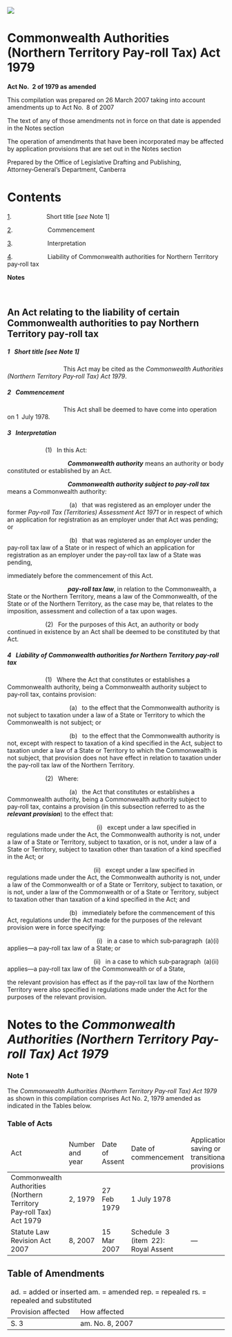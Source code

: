 ![](http://www.comlaw.gov.au/Details/C2007C00136/Html/20a4ae44-1030-449d-bedb-b18fe3bf1835_files/image001.gif)

# Commonwealth Authorities (Northern Territory Pay‑roll Tax) Act 1979

**Act No. 2 of 1979 as amended**

This compilation was prepared on 26 March 2007
 taking into account amendments up to Act No. 8 of 2007

The text of any of those amendments not in force
 on that date is appended in the Notes section

The operation of amendments that have been incorporated may be 
 affected by application provisions that are set out in the Notes section

Prepared by the Office of Legislative Drafting and Publishing,
 Attorney‑General’s Department, Canberra

# Contents

[1](#1).            Short title [_see_ Note 1]

[2](#2).            Commencement

[3](#3).            Interpretation

[4](#4).            Liability of Commonwealth authorities for Northern Territory pay‑roll tax

**Notes** 

 

## An Act relating to the liability of certain Commonwealth authorities to pay Northern Territory pay‑roll tax

##### <a id="1"></a>1  Short title [_see_ Note 1]

                   This Act may be cited as the _Commonwealth Authorities (Northern Territory Pay‑roll Tax) Act 1979_.

##### <a id="2"></a>2  Commencement

                   This Act shall be deemed to have come into operation on 1 July 1978.

##### <a id="3"></a>3  Interpretation

             (1)  In this Act:

                    <a name="commonwealth-author"></a>**_Commonwealth authority_** means an authority or body constituted or established by an Act.

                    <a name="commonwealth-author-subject-pai-roll-tax"></a>**_Commonwealth authority subject to pay‑roll tax_** means a Commonwealth authority:

                     (a)  that was registered as an employer under the former _Pay‑roll Tax (Territories) Assessment Act 1971_ or in respect of which an application for registration as an employer under that Act was pending; or

                     (b)  that was registered as an employer under the pay‑roll tax law of a State or in respect of which an application for registration as an employer under the pay‑roll tax law of a State was pending,

immediately before the commencement of this Act.

                    <a name="pai-roll-tax-law"></a>**_pay‑roll tax law_**, in relation to the Commonwealth, a State or the Northern Territory, means a law of the Commonwealth, of the State or of the Northern Territory, as the case may be, that relates to the imposition, assessment and collection of a tax upon wages.

             (2)  For the purposes of this Act, an authority or body continued in existence by an Act shall be deemed to be constituted by that Act.

##### <a id="4"></a>4  Liability of Commonwealth authorities for Northern Territory pay‑roll tax

             (1)  Where the Act that constitutes or establishes a Commonwealth authority, being a Commonwealth authority subject to pay‑roll tax, contains provision:

                     (a)  to the effect that the Commonwealth authority is not subject to taxation under a law of a State or Territory to which the Commonwealth is not subject; or 

                     (b)  to the effect that the Commonwealth authority is not, except with respect to taxation of a kind specified in the Act, subject to taxation under a law of a State or Territory to which the Commonwealth is not subject, that provision does not have effect in relation to taxation under the pay‑roll tax law of the Northern Territory.

             (2)  Where:

                     (a)  the Act that constitutes or establishes a Commonwealth authority, being a Commonwealth authority subject to pay‑roll tax, contains a provision (in this subsection referred to as the **_relevant provision_**) to the effect that:

                              (i)  except under a law specified in regulations made under the Act, the Commonwealth authority is not, under a law of a State or Territory, subject to taxation, or is not, under a law of a State or Territory, subject to taxation other than taxation of a kind specified in the Act; or

                             (ii)  except under a law specified in regulations made under the Act, the Commonwealth authority is not, under a law of the Commonwealth or of a State or Territory, subject to taxation, or is not, under a law of the Commonwealth or of a State or Territory, subject to taxation other than taxation of a kind specified in the Act; and

                     (b)  immediately before the commencement of this Act, regulations under the Act made for the purposes of the relevant provision were in force specifying:

                              (i)  in a case to which sub‑paragraph (a)(i) applies—a pay‑roll tax law of a State; or

                             (ii)  in a case to which sub‑paragraph (a)(ii) applies—a pay‑roll tax law of the Commonwealth or of a State,

the relevant provision has effect as if the pay‑roll tax law of the Northern Territory were also specified in regulations made under the Act for the purposes of the relevant provision.

# Notes to the _Commonwealth Authorities (Northern Territory Pay-roll Tax) Act 1979_

### Note 1

The _Commonwealth Authorities (Northern Territory Pay‑roll Tax) Act 1979_ as shown in this compilation comprises Act No. 2, 1979 amended as indicated in the Tables below.

### Table of Acts

<table>
<colgroup>
  <col width="31%">
  <col width="16%">
  <col width="18%">
  <col width="22%">
  <col width="14%">
</colgroup>

<thead>
  <tr>
    <td>
      <div>Act</div>
    </td>
    <td>
      <div>Number 
and year</div>
    </td>
    <td>
      <div>Date 
of Assent</div>
    </td>
    <td>
      <div>Date of commencement</div>
    </td>
    <td>
      <div>Application, saving or transitional provisions</div>
    </td>
  </tr>
</thead>
<tr>
  <td>
    <div>Commonwealth Authorities (Northern Territory Pay‑roll Tax) Act 1979</div>
  </td>
  <td>
    <div>2, 1979</div>
  </td>
  <td>
    <div>27 Feb 1979</div>
  </td>
  <td>
    <div>1 July 1978</div>
  </td>
  <td>
    <div></div>
  </td>
</tr>
<tr>
  <td>
    <div>Statute Law Revision Act 2007</div>
  </td>
  <td>
    <div>8, 2007</div>
  </td>
  <td>
    <div>15 Mar 2007</div>
  </td>
  <td>
    <div>Schedule 3 (item 22): Royal Assent</div>
  </td>
  <td>
    <div>—</div>
  </td>
</tr></table>

## Table of Amendments

<table>
<colgroup>
  <col width="32%">
  <col width="68%">
</colgroup>

<thead>
  <tr>
    <td colspan="2">
      <div>ad. = added or inserted am. = amended rep. = repealed rs. = repealed and substituted</div>
    </td>
  </tr>
  <tr>
    <td>
      <div>Provision affected</div>
    </td>
    <td>
      <div>How affected</div>
    </td>
  </tr>
</thead>
<tr>
  <td>
    <div>S. 3</div>
  </td>
  <td>
    <div>am. No. 8, 2007</div>
  </td>
</tr></table>

 
